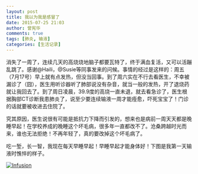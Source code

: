 ```yaml
---
layout: post
title: 我以为我是感冒了
date: 2015-07-25 21:03
author: 曾宪华
comments: true
tags: [肺炎, 输液]
categories: [生活记录]
---
```

<p>消失了一周了，连续几天的高烧烧地脑子都要瓦特了，终于满血复活，又可以活蹦乱跳了。感谢@Haili，@Susie等同事发来的问候。事情的经过是这样的：周五（7月17号）早上就有点发热，但没当回事。到了周六实在不行去看医生，不幸被漏诊了（囧），医生用听诊器听了肺部说没有杂音，就当一般的发热，开了退烧药就让我回去了。到了周日凌晨，39.9度的高烧一直未退，就去看急诊了，医生根据胸部CT诊断我患肺炎了，说至少要连续输液一周才能痊愈，吓死宝宝了！门诊的话就要被收进去住院了。</p>
<p>究其原因，医生说很有可能是抵抗力下降而引发的，想来也是病前一周天天都是晚睡早起！在学校养成的晚睡这个坏毛病，很多年一直都改不了。沧桑跨越时光而来，谁也无法拒绝！不再年轻了，真的要改掉这个坏毛病了。</p>
<p>吃一堑，长一智，我现在每天早睡早起！早睡早起才能身体好！下图是我第一天输液时憔悴的样子。</p>
<p><a href="http://www.xianhuazeng.com/cn/wp-content/uploads/2015/07/Infusion.jpg"><img class="aligncenter size-full" src="http://www.xianhuazeng.com/cn/wp-content/uploads/2015/07/Infusion.jpg" alt="Infusion" /></a></p>